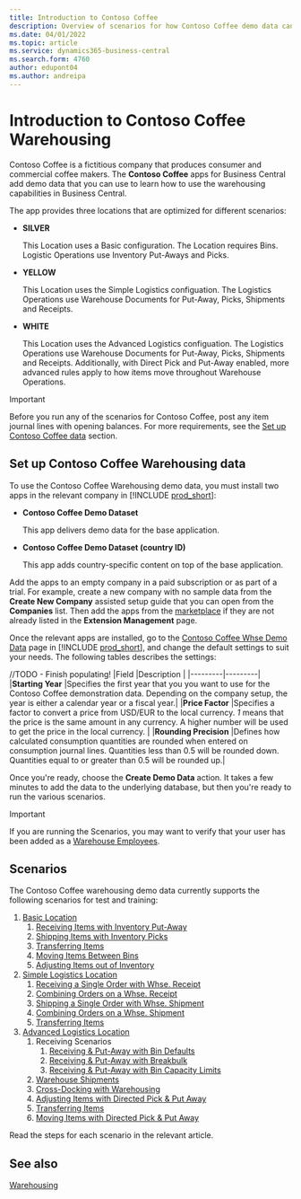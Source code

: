 ```yaml
---
title: Introduction to Contoso Coffee 
description: Overview of scenarios for how Contoso Coffee demo data can help you learn how to use the warehousing capabilities in Business Central.
ms.date: 04/01/2022
ms.topic: article
ms.service: dynamics365-business-central
ms.search.form: 4760
author: edupont04
ms.author: andreipa
---
```


# Introduction to Contoso Coffee Warehousing

Contoso Coffee is a fictitious company that produces consumer and commercial coffee makers. The **Contoso Coffee** apps for Business Central add demo data that you can use to learn how to use the warehousing capabilities in Business Central.  

The app provides three locations that are optimized for different scenarios:

- **SILVER**  

  This Location uses a Basic configuration.  The Location requires Bins.  Logistic Operations use Inventory Put-Aways and Picks. 

- **YELLOW**  

  This Location uses the Simple Logistics configuation.  The Logistics Operations use Warehouse Documents for Put-Away, Picks, Shipments and Receipts.

- **WHITE**  

  This Location uses the Advanced Logistics configuation.  The Logistics Operations use Warehouse Documents for Put-Away, Picks, Shipments and Receipts.  Additionally, with Direct Pick and Put-Away enabled, more advanced rules apply to how items move throughout Warehouse Operations.

> [!IMPORTANT]
> Before you run any of the scenarios for Contoso Coffee, post any item journal lines with opening balances. For more requirements, see the [Set up Contoso Coffee data](#set-up-contoso-coffee-warehousing-data) section.

## Set up Contoso Coffee Warehousing data

To use the Contoso Coffee Warehousing demo data, you must install two apps in the relevant company in [!INCLUDE [prod_short](../../includes/prod_short.md)]:  

- **Contoso Coffee Demo Dataset**  

    This app delivers demo data for the base application.  
- **Contoso Coffee Demo Dataset (country ID)**  

    This app adds country-specific content on top of the base application.

Add the apps to an empty company in a paid subscription or as part of a trial. For example, create a new company with no sample data from the **Create New Company** assisted setup guide that you can open from the **Companies** list. Then add the apps from the [marketplace](../../ui-extensions-install-uninstall.md#install) if they are not already listed in the **Extension Management** page.  

Once the relevant apps are installed, go to the [Contoso Coffee Whse Demo Data](https://businesscentral.dynamics.com/?page=4761) page in [!INCLUDE [prod_short](../../includes/prod_short.md)], and change the default settings to suit your needs. The following tables describes the settings:  

//TODO - Finish populating!
|Field  |Description  |
|---------|---------|
|**Starting Year** |Specifies the first year that you you want to use for the Contoso Coffee demonstration data. Depending on the company setup, the year is either a calendar year or a fiscal year.|
|**Price Factor**     |Specifies a factor to convert a price from USD/EUR to the local currency. *1* means that the price is the same amount in any currency. A higher number will be used to get the price in the local currency. |
|**Rounding Precision**  |Defines how calculated consumption quantities are rounded when entered on consumption journal lines. Quantities less than 0.5 will be rounded down. Quantities equal to or greater than 0.5 will be rounded up.|

Once you're ready, choose the **Create Demo Data** action. It takes a few minutes to add the data to the underlying database, but then you're ready to run the various scenarios.  

> [!IMPORTANT]
> If you are running the Scenarios, you may want to verify that your user has been added as a [Warehouse Employees](warehousing/adding-warehouse-employee.md).

## Scenarios

The Contoso Coffee warehousing demo data currently supports the following scenarios for test and training:

1.	[Basic Location](basic-location.md)
    1.	[Receiving Items with Inventory Put-Away](basic/receiving-items-with-inventory-put-away.md)
    2.	[Shipping Items with Inventory Picks](basic/shipping-items-with-inventory-picks.md)
    3.	[Transferring Items](basic/transferring-items.md)
    4.	[Moving Items Between Bins](basic/moving-items-between-bins.md)
    5.	[Adjusting Items out of Inventory](basic/adjusting-items-out-of-inventory.md)
2.	[Simple Logistics Location](simple-logistics-location.md)
    1.	[Receiving a Single Order with Whse. Receipt](simple/receiving-a-single-order-with-whse-receipt.md)
    2.	[Combining Orders on a Whse. Receipt](simple/combining-orders-on-a-whse-receipt.md)
    3.	[Shipping a Single Order with Whse. Shipment](simple/shipping-a-single-order-with-whse-shipment.md)
    4.	[Combining Orders on a Whse. Shipment](simple/combining-orders-on-a-whse-shipment.md)
    5.	[Transferring Items](simple/transferring-items.md)
3.	[Advanced Logistics Location](advanced-logistics-location.md)
    1.	Receiving Scenarios
        1.	[Receiving & Put-Away with Bin Defaults](advanced/receiving-put-away-with-bin-defaults.md)
        2.	[Receiving & Put-Away with Breakbulk](advanced/receiving-put-away-with-breakbulk.md)
        3.	[Receiving & Put-Away with Bin Capacity Limits](advanced/receiving-put-away-with-bin-capacity-limits.md)
    2.	[Warehouse Shipments](advanced/warehouse-shipments.md)
    3.	[Cross-Docking with Warehousing](advanced/cross-docking-with-warehousing.md)
    4.	[Adjusting Items with Directed Pick & Put Away](advanced/adjusting-items-with-directed-pick-put-away.md)
    5.	[Transferring Items](advanced/transferring-items.md)
    6.	[Moving Items with Directed Pick & Put Away](advanced/moving-items-with-directed-pick-put-away.md)

Read the steps for each scenario in the relevant article.  


## See also

[Warehousing](../../warehouse-manage-warehouse.md)
